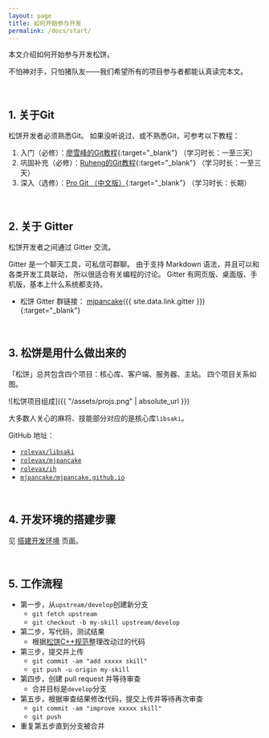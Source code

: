 ```yaml
---
layout: page
title: 如何开始参与开发
permalink: /docs/start/
---
```


本文介绍如何开始参与开发松饼。

不怕神对手，只怕猪队友——我们希望所有的项目参与者都能认真读完本文。

<br />

## 1. 关于Git

松饼开发者必须熟悉Git。
如果没听说过、或不熟悉Git，可参考以下教程：

1. 入门（必修）：[廖雪峰的Git教程][lxf]{:target="_blank"}
  （学习时长：一至三天）
2. 巩固补充（必修）：[Ruheng的Git教程][git-adv]{:target="_blank"}
  （学习时长：一至三天）
3. 深入（选修）：[Pro Git （中文版）][pro-git]{:target="_blank"}
  （学习时长：长期）

<br />

## 2. 关于 Gitter

松饼开发者之间通过 Gitter 交流。

Gitter 是一个聊天工具，可私信可群聊。
由于支持 Markdown 语法，并且可以和各类开发工具联动，
所以很适合有关编程的讨论。
Gitter 有网页版、桌面版、手机版，基本上什么系统都支持。

- 松饼 Gitter 群链接：
  [mjpancake]({{ site.data.link.gitter }}){:target="_blank"}

<br />

## 3. 松饼是用什么做出来的

「松饼」总共包含四个项目：核心库、客户端、服务器、主站。
四个项目关系如图。

![松饼项目组成]({{ "/assets/projs.png" | absolute_url }})

大多数人关心的麻将、技能部分对应的是核心库`libsaki`。

GitHub 地址：

- [`rolevax/libsaki`][libsaki]
- [`rolevax/mjpancake`][mjpancake]
- [`rolevax/ih`][ih]
- [`mjpancake/mjpancake.github.io`][pages]

<br />

## 4. 开发环境的搭建步骤

见 [搭建开发环境](/docs/dev-setup/) 页面。

<br />

## 5. 工作流程

- 第一步，从`upstream/develop`创建新分支
    - `git fetch upstream`
    - `git checkout -b my-skill upstream/develop`
- 第二步，写代码，测试结果
    - 根据[松饼C++规范](/docs/cpp/)整理改动过的代码
- 第三步，提交并上传
    - `git commit -am "add xxxxx skill"`
    - `git push -u origin my-skill`
- 第四步，创建 pull request 并等待审查
    - 合并目标是`develop`分支
- 第五步，根据审查结果修改代码，提交上传并等待再次审查
    - `git commit -am "improve xxxxx skill"`
    - `git push`
- 重复第五步直到分支被合并



[lxf]: https://www.liaoxuefeng.com/wiki/0013739516305929606dd18361248578c67b8067c8c017b000
[git-adv]: https://www.jianshu.com/p/072587b47515
[pro-git]: https://git-scm.com/book/zh/v2

[libsaki]: https://github.com/rolevax/libsaki
[mjpancake]: https://github.com/rolevax/mjpancake
[ih]: https://github.com/rolevax/ih
[pages]: https://github.com/mjpancake/mjpancake.github.io

[git-win]: https://git-for-windows.github.io/
[qt]: www.qt.io
[qt-mirror]: http://mirrors.ustc.edu.cn/qtproject/archive/qt/5.10/5.10.0/

[docker]: https://docs.docker.com/engine/installation/
[docker-compose]: https://docs.docker.com/compose/install/


